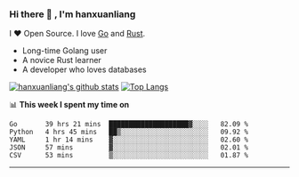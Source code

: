 ### Hi there 👋 , I'm hanxuanliang

<!--
**hanxuanliang/hanxuanliang** is a ✨ _special_ ✨ repository because its `README.md` (this file) appears on your GitHub profile.

Here are some ideas to get you started:

- 🔭 I’m currently working on ...
- 🌱 I’m currently learning ...
- 👯 I’m looking to collaborate on ...
- 🤔 I’m looking for help with ...
- 💬 Ask me about ...
- 📫 How to reach me: ...
- 😄 Pronouns: ...
- ⚡ Fun fact: ...
-->
I ❤ Open Source. I love [Go](https://golang.org) and [Rust](https://www.rust-lang.org/zh-CN/).

* Long-time Golang user
* A novice Rust learner
* A developer who loves databases

[![hanxuanliang's github stats](https://github-readme-stats.vercel.app/api/top-langs/?username=hanxuanliang&hide=html)](https://github.com/anuraghazra/github-readme-stats)
[![Top Langs](https://github-readme-stats.vercel.app/api?username=hanxuanliang&show_icons=true&count_private=true&line_height=40)](https://github.com/anuraghazra/github-readme-stats)

📊 **This week I spent my time on**
<!--START_SECTION:waka-->
```text
Go       39 hrs 21 mins  ████████████████████▓░░░░   82.09 % 
Python   4 hrs 45 mins   ██▒░░░░░░░░░░░░░░░░░░░░░░   09.92 % 
YAML     1 hr 14 mins    ▓░░░░░░░░░░░░░░░░░░░░░░░░   02.60 % 
JSON     57 mins         ▓░░░░░░░░░░░░░░░░░░░░░░░░   02.01 % 
CSV      53 mins         ▒░░░░░░░░░░░░░░░░░░░░░░░░   01.87 % 
```
<!--END_SECTION:waka-->

***
